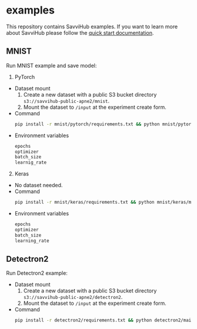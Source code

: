 # examples
This repository contains SavviHub examples. If you want to learn more about SavviHub please follow the [quick start documentation](https://docs.savvihub.com/quick-start).

## MNIST
Run MNIST example and save model:
1. PyTorch
* Dataset mount
  1. Create a new dataset with a public S3 bucket directory `s3://savvihub-public-apne2/mnist`.
  2. Mount the dataset to `/input` at the experiment create form.
* Command
  ```bash
  pip install -r mnist/pytorch/requirements.txt && python mnist/pytorch/main.py --save-model --save-image
  ```
* Environment variables
  ```bash
  epochs
  optimizer
  batch_size
  learnig_rate
  ```
2. Keras
* No dataset needed.
* Command
  ```bash
  pip install -r mnist/keras/requirements.txt && python mnist/keras/main.py --save-model --save-image
  ```
* Environment variables
  ```bash
  epochs
  optimizer
  batch_size
  learning_rate
  ```

## Detectron2

Run Detectron2 example:
* Dataset mount
  1. Create a new dataset with a public S3 bucket directory `s3://savvihub-public-apne2/detectron2`.
  2. Mount the dataset to `/input` at the experiment create form.
* Command
  ```bash
  pip install -r detectron2/requirements.txt && python detectron2/main.py
  ```
